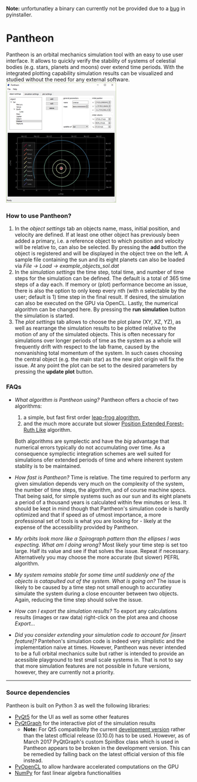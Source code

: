 __Note:__ unfortunatley a binary can currently not be provided due to a [bug](https://github.com/pyinstaller/pyinstaller/issues/2426) in pyinstaller.

# Pantheon
Pantheon is an orbital mechanics simulation tool with an easy to use user interface. It allows to quickly verify the stability of systems of celestial bodies (e.g. stars, planets and moons) over extend time periods. With the integrated plotting capability simulation results can be visualized and studied without the need for any external software.
![Pantheon](Pantheon.png "Pantheon's user interface")

### How to use Pantheon?
1) In the _object settings_ tab an objects name, mass, initial position, and velocity are defined. If at least one other object has previously been added a primary, i.e. a reference object to which position and velocity will be relative to, can also be selected. 
By pressing the __add__ button the object is registered and will be displayed in the object tree on the left.
A sample file containing the sun and its eight planets can also be loaded via _File -> Load -> example_objects_sol.dat_
2) In the _simulation settings_ the time step, total time, and number of time steps for the simulation can be defined. The default is a total of 365 time steps of a day each. If memory or (plot) performance become an issue, there is also the option to only keep every nth (with n selectable by the user; default is 1) time step in the final result. If desired, the simulation can also be executed on the GPU via OpenCL. Lastly, the numerical algorithm can be changed here.
By pressing the __run simulation__ button the simulation is started.
3) The _plot settings_ tab allows to choose the plot plane (XY, XZ, YZ), as well as rearrange the simulation results to be plotted relative to the motion of any of the simulated objects. This is often necessary for simulations over longer periods of time as the system as a whole will frequently drift with respect to the lab frame, caused by the nonvanishing total momentum of the system. In such cases choosing the central object (e.g. the main star) as the new plot origin will fix the issue.
At any point the plot can be set to the desired parameters by pressing the __update plot__ button.

### FAQs
+ _What algorithm is Pantheon using?_
Pantheon offers a chocie of two algorithms:
    1) a simple, but fast first order [leap-frog alogrithm](https://en.wikipedia.org/wiki/Leapfrog_integration),
    2) and the much more accurate but slower [Position Extended Forest-Ruth Like](https://arxiv.org/abs/cond-mat/0110585) algorithm.

    Both algorithms are symplectic and have the _big_ advantage that numerical errors typically do not accumulating over time. As a consequence symplectic integration schemes are well suited for simulations ofer extended periods of time and where inherent system stablity is to be maintained.
+ _How fast is Pantheon?_
Time is relative. The time required to perform any given simulation depends very much on the complexity of the system, the number of time steps, the algorithm, and of course machine specs. That being said, for simple systems such as our sun and its eight planets a period of a thousand years is calculated within few minutes or less. It should be kept in mind though that Pantheon's simulation code is hardly optimized and that if speed as of utmost importance, a more professional set of tools is what you are looking for - likely at the expense of the accessibility provided by Pantheon.
+ _My orbits look more like a Spirograph pattern than the ellipses I was expecting. What am I doing wrong?_
Most likely your time step is set too large. Half its value and see if that solves the issue. Repeat if necessary. Alternatively you may choose the more accurate (but slower) PEFRL algorithm.
+ _My system remains stable for some time until suddenly one of the objects is catapulted out of the system. What is going on?_
The issue is likely to be caused by a time step not small enough to accuratley simulate the system during a close encounter between two objects. Again, reducing the time step should solve the issue. 
+ _How can I export the simulation results?_
To export any calculations results (images or raw data) right-click on the plot area and choose _Export..._
+ _Did you consider extending your simulation code to account for [insert feature]?_
Pantehon's simulation code is indeed very simplistic and the implementation naive at times. However, Pantheon was never intended to be a full orbital mechanics suite but rather is intended to provide an acessible playground to test small scale systems in. That is not to say that more simulation features are not possible in future versions, however, they are currently not a priority.

---
### Source dependencies
Pantheon is built on Python 3 as well the following libraries:
+ [PyQt5](https://www.riverbankcomputing.com/software/pyqt/download5) for the UI as well as some other features
+ [PyQtGraph](http://www.pyqtgraph.org) for the interactive plot of the simulation results
  + __Note:__ For Qt5 compatibility the current [development version](https://github.com/pyqtgraph/pyqtgraph) rather than the latest official release (0.10.0) has to be used. However, as of March 2017 PyQtGraph's custom SpinBox class which is used in Pantheon appears to be broken in the development version. This can be remedied by falling back on the latest official version of this file instead.
+ [PyOpenCL](https://mathema.tician.de/software/pyopencl/) to allow hardware accelerated computations on the GPU
+ [NumPy](http://www.numpy.org) for fast linear algebra functionalities
